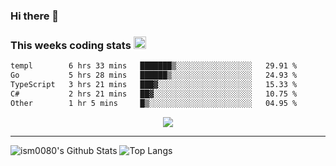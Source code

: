 ### Hi there 👋

<!--START_SECTION:giphy-->
<!--END_SECTION:giphy-->

### This weeks coding stats <img src="https://media1.giphy.com/media/LmNwrBhejkK9EFP504/giphy.gif?cid=ecf05e4723nsktnyyj53u162g7cy5rjqfg6gz06kxdg5y55g&rid=giphy.gif" width="20" height="20" />
<!--START_SECTION:waka-->

```txt
templ        6 hrs 33 mins   ███████▒░░░░░░░░░░░░░░░░░   29.91 %
Go           5 hrs 28 mins   ██████▒░░░░░░░░░░░░░░░░░░   24.93 %
TypeScript   3 hrs 21 mins   ███▓░░░░░░░░░░░░░░░░░░░░░   15.33 %
C#           2 hrs 21 mins   ██▓░░░░░░░░░░░░░░░░░░░░░░   10.75 %
Other        1 hr 5 mins     █▒░░░░░░░░░░░░░░░░░░░░░░░   04.95 %
```

<!--END_SECTION:waka-->

<!--START_SECTION:comicstrip-->
<p align="center">
 <a href="https://xkcd.com/">
 <img src="https://imgs.xkcd.com/comics/organ_meanings.png" />
</a>
</p>
<!--END_SECTION:comicstrip-->

---

![ism0080's Github Stats](https://github-readme-stats.vercel.app/api?username=ism0080&show_icons=true%hide_border=true&hide=issues)
![Top Langs](https://github-readme-stats.vercel.app/api/top-langs/?username=ism0080&layout=compact)

<!--
**ism0080/ism0080** is a ✨ _special_ ✨ repository because its `README.md` (this file) appears on your GitHub profile.

Here are some ideas to get you started:

- 🔭 I’m currently working on ...
- 🌱 I’m currently learning ...
- 👯 I’m looking to collaborate on ...
- 🤔 I’m looking for help with ...
- 💬 Ask me about ...
- 📫 How to reach me: ...
- 😄 Pronouns: ...
- ⚡ Fun fact: ...
-->
